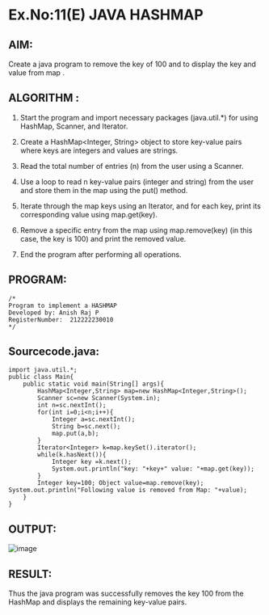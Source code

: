 # Ex.No:11(E)  JAVA HASHMAP

## AIM:
Create a java program to remove the key of 100 and to display the key and value from map .

## ALGORITHM :

1. Start the program and import necessary packages (java.util.*) for using HashMap, Scanner, and Iterator.

2. Create a HashMap<Integer, String> object to store key-value pairs where keys are integers and values are strings.

3. Read the total number of entries (n) from the user using a Scanner.

4. Use a loop to read n key-value pairs (integer and string) from the user and store them in the map using the put() method.

5. Iterate through the map keys using an Iterator, and for each key, print its corresponding value using map.get(key).

6. Remove a specific entry from the map using map.remove(key) (in this case, the key is 100) and print the removed value.

7. End the program after performing all operations.

## PROGRAM:
 ```
/*
Program to implement a HASHMAP
Developed by: Anish Raj P
RegisterNumber:  212222230010
*/
```

## Sourcecode.java:
```
import java.util.*;
public class Main{
    public static void main(String[] args){
        HashMap<Integer,String> map=new HashMap<Integer,String>();
        Scanner sc=new Scanner(System.in);
        int n=sc.nextInt();
        for(int i=0;i<n;i++){
            Integer a=sc.nextInt();
            String b=sc.next();
            map.put(a,b);
        }
        Iterator<Integer> k=map.keySet().iterator();
        while(k.hasNext()){
            Integer key =k.next();
            System.out.println("key: "+key+" value: "+map.get(key));
        }
        Integer key=100; Object value=map.remove(key); System.out.println("Following value is removed from Map: "+value);
    }
}
```
## OUTPUT:

![image](https://github.com/user-attachments/assets/0d3ebb71-37b1-4e5c-8df6-d76f2f877513)


## RESULT:
Thus the java program was successfully removes the key 100 from the HashMap and displays the remaining key-value pairs.




